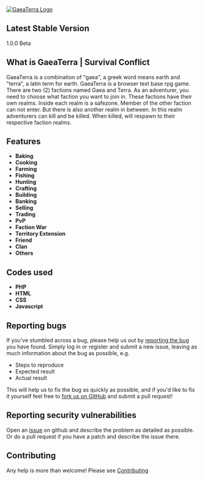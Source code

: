 [![GaeaTerra Logo](https://i.imgur.com/VTdThUP.png)](https://napirrelab.com)

## Latest Stable Version
1.0.0 Beta

## What is GaeaTerra | Survival Conflict

GaeaTerra is a combination of "gaea", a greek word means earth and "terra", a latin term for earth. GaeaTerra is a browser text base rpg game. There are two (2) factions named Gaea and Terra. As an adventurer, you need to choose what faction you want to join in. These factions have their own realms. Inside each realm is a safezone. Member of the other faction can not enter. But there is also another realm in between. In this realm adventurers can kill and be killed. When killed, will respawn to their respective faction realms.

## Features

- **Baking**
- **Cooking**
- **Farming**
- **Fishing**
- **Hunting**
- **Crafting**
- **Building**
- **Banking**
- **Selling**
- **Trading**
- **PvP**
- **Faction War**
- **Territory Extension**
- **Friend**
- **Clan**
- **Others**


## Codes used

- **PHP**
- **HTML**
- **CSS**
- **Javascript**

## Reporting bugs
If you've stumbled across a bug, please help us out by [reporting the bug](https://github.com/napirrelab) you have found. Simply log in or register and submit a new issue, leaving as much information about the bug as possible, e.g.

* Steps to reproduce
* Expected result
* Actual result

This will help us to fix the bug as quickly as possible, and if you'd like to fix it yourself feel free to [fork us on GitHub](https://github.com/napirrelab) and submit a pull request!

## Reporting security vulnerabilities
Open an [issue](https://github.com/napirrelab) on github and describe the problem as detailed as possible. Or do a pull request if you have a patch and describe the issue there.

## Contributing

Any help is more than welcome! Please see [Contributing](CONTRIBUTING.md)

